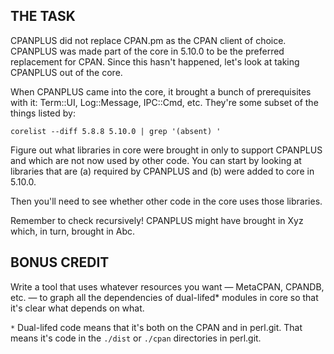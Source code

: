
## THE TASK

CPANPLUS did not replace CPAN.pm as the CPAN client of choice.  CPANPLUS was
made part of the core in 5.10.0 to be the preferred replacement for CPAN.
Since this hasn't happened, let's look at taking CPANPLUS out of the core.

When CPANPLUS came into the core, it brought a bunch of prerequisites with it:
Term::UI, Log::Message, IPC::Cmd, etc.  They're some subset of the things
listed by:

    corelist --diff 5.8.8 5.10.0 | grep '(absent) '

Figure out what libraries in core were brought in only to support CPANPLUS and
which are not now used by other code.  You can start by looking at libraries
that are (a) required by CPANPLUS and (b) were added to core in 5.10.0.

Then you'll need to see whether other code in the core uses those libraries.

Remember to check recursively!  CPANPLUS might have brought in Xyz which, in
turn, brought in Abc.

## BONUS CREDIT

Write a tool that uses whatever resources you want — MetaCPAN, CPANDB, etc. —
to graph all the dependencies of dual-lifed* modules in core so that it's clear
what depends on what.

`*` Dual-lifed code means that it's both on the CPAN and in perl.git.  That
means it's code in the `./dist` or `./cpan` directories in perl.git.
